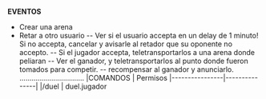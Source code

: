 **EVENTOS**
- Crear una arena
- Retar a otro usuario 
-- Ver si el usuario accepta en un delay de 1 minuto! Si no accepta, cancelar y avisarle al retador que su oponente no accepto.
-- Si el jugador accepta, teletransportarlos a una arena donde peliaran
-- Ver el ganador, y teletransportarlos al punto donde fueron tomados para competir.
-- recompensar al ganador y anunciarlo.
................................
|COMANDOS | Permisos
|----------------|---------------|
|/duel <jugador> | duel.jugador
